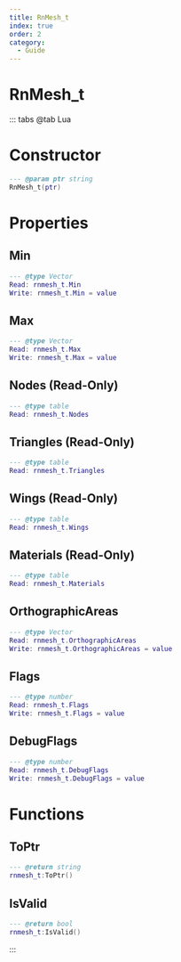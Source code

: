 ```yaml
---
title: RnMesh_t
index: true
order: 2
category:
  - Guide
---
```


# RnMesh_t

::: tabs
@tab Lua
# Constructor
```lua
--- @param ptr string
RnMesh_t(ptr)
```
# Properties
## Min 
```lua
--- @type Vector
Read: rnmesh_t.Min
Write: rnmesh_t.Min = value
```
## Max 
```lua
--- @type Vector
Read: rnmesh_t.Max
Write: rnmesh_t.Max = value
```
## Nodes (Read-Only)
```lua
--- @type table
Read: rnmesh_t.Nodes
```
## Triangles (Read-Only)
```lua
--- @type table
Read: rnmesh_t.Triangles
```
## Wings (Read-Only)
```lua
--- @type table
Read: rnmesh_t.Wings
```
## Materials (Read-Only)
```lua
--- @type table
Read: rnmesh_t.Materials
```
## OrthographicAreas 
```lua
--- @type Vector
Read: rnmesh_t.OrthographicAreas
Write: rnmesh_t.OrthographicAreas = value
```
## Flags 
```lua
--- @type number
Read: rnmesh_t.Flags
Write: rnmesh_t.Flags = value
```
## DebugFlags 
```lua
--- @type number
Read: rnmesh_t.DebugFlags
Write: rnmesh_t.DebugFlags = value
```
# Functions
## ToPtr
```lua
--- @return string
rnmesh_t:ToPtr()
```
## IsValid
```lua
--- @return bool
rnmesh_t:IsValid()
```

:::